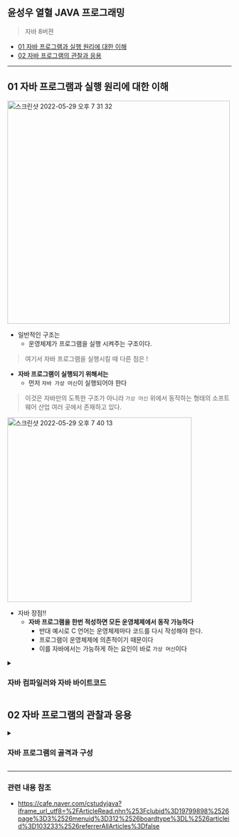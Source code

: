 ## 윤성우 열혈 JAVA 프로그래밍

> 자바 8버젼

- [01 자바 프로그램과 실행 원리에 대한 이해](#1)
- [02 자바 프로그램의 관찰과 응용](#2)

---

<a name="1"></a>

## 01 자바 프로그램과 실행 원리에 대한 이해

<img width="500" alt="스크린샷 2022-05-29 오후 7 31 32" src="https://user-images.githubusercontent.com/96563289/170863902-b79b8a57-f36d-4832-8b4b-982c6c661606.png">

- 일반적인 구조는
  - 운영체제가 프로그램을 실행 시켜주는 구조이다.

> 여기서 자바 프로그램을 실행시킬 때 다른 점은 !

- **자바 프로그램이 실행되기 위해서는**
  - 먼저 `자바 가상 머신`이 실행되어야 한다

> 이것은 자바만의 도특한 구조가 아니라 `가상 머신` 위에서 동작하는 형태의 소프트웨어 산업 여러 곳에서 존재하고 있다.

<img width="414" alt="스크린샷 2022-05-29 오후 7 40 13" src="https://user-images.githubusercontent.com/96563289/170863912-ec44447d-896e-451a-8368-fa82460b33cd.png">

- 자바 장점!!
  - **자바 프로그램을 한번 적성하면 모든 운영체제에서 동작 가능하다**
    - 반대 예시로 C 언어는 운영체제마다 코드를 다시 작성해야 한다.
    - 프로그램이 운영체제에 의존적이기 때문이다
    - 이를 자바에서는 가능하게 하는 요인이 바로 `가상 머신`이다

<details>
  <summary>
    <h3> 자바 컴파일러와 자바 바이트코드 </h3>
  </summary>

- **자바 컴파일러(javac.exe)**

<img width="438" alt="스크린샷 2022-05-29 오후 7 49 55" src="https://user-images.githubusercontent.com/96563289/170864464-ef2098ff-e68a-4b64-a121-64c582bf8386.png">

- `소스파일` : 자바 코드가 작성되어 있는 파일 .java
- `클래스파일` : 자바 바이트코드 .class
- 소스파일에 있는 코드는 사람이 알아 들을 수 있는 언어일뿐 자바 가상 머신은 어떤 의미인지 모른다. 따라서 자바 컴파일러를 통해 자바 가상 머신이 이해할 수 있게 변형시켜 준다. 컴파일 과정을 통해 클래스파일을 생성한다.

- **자바 런처(java.exe)**
  - 자바 프로그램 자바 가상머신을 처음 구동하는 소프트웨어
    - JDM을 구동시키고 그 위에 자바 프로그램을 구동하는 역할을 하는 것이다
  - 클래스 파일을 대상으로 구동 시작

</details>

<a name="2"></a>

## 02 자바 프로그램의 관찰과 응용

<details>
  <summary>
    <h3> 자바 프로그램의 골격과 구성 </h3>
  </summary>

<img width="698" alt="스크린샷 2022-05-29 오후 7 54 49" src="https://user-images.githubusercontent.com/96563289/170864498-a629e8f2-bb75-4a7a-b086-83be294f3ae5.png">

</details>

---

### 관련 내용 참조

- https://cafe.naver.com/cstudyjava?iframe_url_utf8=%2FArticleRead.nhn%253Fclubid%3D19799898%2526page%3D3%2526menuid%3D312%2526boardtype%3DL%2526articleid%3D103233%2526referrerAllArticles%3Dfalse
